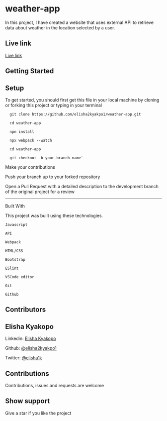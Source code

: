 # weather-app
In this project, I have created a website that uses external API to retrieve data about weather in the location selected by a user.

## Live link

[Live link](https://elisha2kyakpo1.github.io/weather-app/)

## Getting Started

## Setup

To get started, you should first get this file in your local machine by cloning or forking this project or typing in your terminal

```
  git clone https://github.com/elisha2kyakpo1/weather-app.git

  cd weather-app

  npn install

  npx webpack --watch

  cd weather-app

  git checkout -b your-branch-name`
```

Make your contributions

Push your branch up to your forked repository

Open a Pull Request with a detailed description to the development branch of the original project for a review

---

Built With

This project was built using these technologies.

```
Javascript

API

Webpack

HTML/CSS

Bootstrap

ESlint

VSCode editor

Git

Github
```

## Contributors

## Elisha Kyakopo

  Linkedin: [Elisha Kyakopo](https://www.linkedin.com/in/elisha-kyakopo/)

  Github: [@elisha2kyakpo1](https://github.com/elisha2kyakpo1)

  Twitter: [@elisha1k](https://twitter.com/Elisha1k)

## Contributions

Contributions, issues and requests are welcome

## Show support

Give a star if you like the project